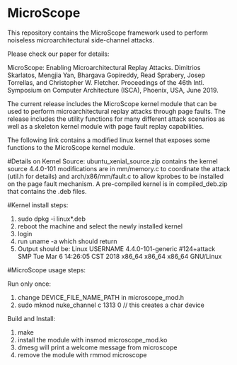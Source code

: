# MicroScope
This repository contains the MicroScope framework used to perform noiseless microarchitectural side-channel attacks.

Please check our paper for details:

MicroScope: Enabling Microarchitectural Replay Attacks. Dimitrios Skarlatos, Mengjia Yan, Bhargava Gopireddy, Read Sprabery, Josep Torrellas, and Christopher W. Fletcher. Proceedings of the 46th Intl. Symposium on Computer Architecture (ISCA), Phoenix, USA, June 2019.


The current release includes the MicroScope kernel module that can be used to perform
microarchitectural replay attacks through page faults. The release includes the
utility functions for many different attack scenarios as well as a skeleton kernel module
with page fault replay capabilities.

The following link contains a modified linux kernel that exposes some functions
to the MicroScope kernel module.

#Details on Kernel Source:
ubuntu_xenial_source.zip contains the kernel source 4.4.0-101
modifications are in mm/memory.c to coordinate the attack (util.h for details)
and arch/x86/mm/fault.c to allow kprobes to be installed on the
page fault mechanism.
A pre-compiled kernel is in compiled_deb.zip that contains the .deb files.

#Kernel install steps:
1) sudo dpkg -i linux*.deb
2) reboot the machine and select the newly installed kernel
3) login
4) run uname -a which should return
5) Output should be: Linux USERNAME 4.4.0-101-generic #124+attack SMP Tue Mar 6 14:26:05 CST 2018 x86_64 x86_64 x86_64 GNU/Linux

#MicroScope usage steps:

Run only once:
1) change DEVICE_FILE_NAME_PATH in microscope_mod.h
2) sudo mknod nuke_channel c 1313 0 // this creates a char device

Build and Install:
1) make
2) install the module with insmod microscope_mod.ko
3) dmesg will print a welcome message from microscope
4) remove the module with rmmod microscope

